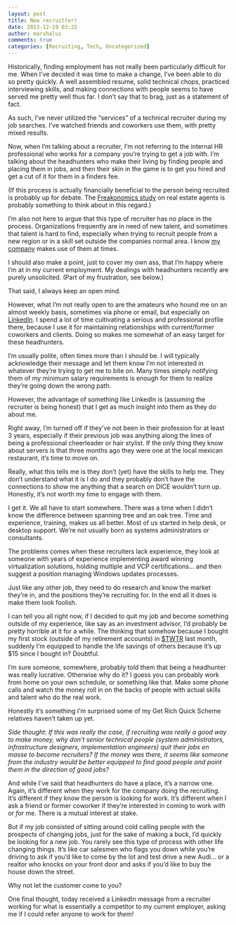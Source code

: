 ```yaml
---
layout: post
title: New recruit(er)
date: 2013-12-19 03:22
author: marshalus
comments: true
categories: [Recruiting, Tech, Uncategorized]
---
```



Historically, finding employment has not really been particularly difficult for me. When I’ve decided it was time to make a change, I’ve been able to do so pretty quickly. A well assembled resume, solid technical chops, practiced interviewing skills, and making connections with people seems to have served me pretty well thus far. I don’t say that to brag, just as a statement of fact.

As such, I’ve never utilized the “services” of a technical recruiter during my job searches. I’ve watched friends and coworkers use them, with pretty mixed results.

Now, when I’m talking about a recruiter, I’m not referring to the internal HR professional who works for a company you’re trying to get a job with. I’m talking about the headhunters who make their living by finding people and placing them in jobs, and then their skin in the game is to get you hired and get a cut of it for them in a finders fee.

(If this process is actually financially beneficial to the person being recruited is probably up for debate. The [Freakonomics study](http://www.youtube.com/watch?v=17jO_w6f8Ck) on real estate agents is probably something to think about in this regard.)

I’m also not here to argue that this type of recruiter has no place in the process. Organizations frequently are in need of new talent, and sometimes that talent is hard to find, especially when trying to recruit people from a new region or in a skill set outside the companies normal area. I know [my company](http://www.aos5.com/careers) makes use of them at times.

I should also make a point, just to cover my own ass, that I’m happy where I’m at in my current employment. My dealings with headhunters recently are purely unsolicited. (Part of my frustration, see below.)

That said, I always keep an open mind.

However, what I’m not really open to are the amateurs who hound me on an almost weekly basis, sometimes via phone or email, but especially on [LinkedIn](http://www.linkedin.com/in/stanclift). I spend a lot of time cultivating a serious and professional profile there, because I use it for maintaining relationships with current/former coworkers and clients. Doing so makes me somewhat of an easy target for these headhunters.

I’m usually polite, often times more than I should be. I will typically acknowledge their message and let them know I’m not interested in whatever they’re trying to get me to bite on. Many times simply notifying them of my minimum salary requirements is enough for them to realize they’re going down the wrong path.

However, the advantage of something like LinkedIn is (assuming the recruiter is being honest) that I get as much insight into them as they do about me.

Right away, I’m turned off if they’ve not been in their profession for at least 3 years, especially if their previous job was anything along the lines of being a professional cheerleader or hair stylist. If the only thing they know about servers is that three months ago they were one at the local mexican restaurant, it’s time to move on.

Really, what this tells me is they don’t (yet) have the skills to help me. They don’t understand what it is I do and they probably don’t have the connections to show me anything that a search on DICE wouldn’t turn up. Honestly, it’s not worth my time to engage with them.

I get it. We all have to start somewhere. There was a time when I didn’t know the difference between spanning tree and an oak tree. Time and experience, training, makes us all better. Most of us started in help desk, or desktop support. We’re not usually born as systems administrators or consultants.

The problems comes when these recruiters lack experience, they look at someone with years of experience implementing award winning virtualization solutions, holding multiple and VCP certifications… and then suggest a position managing Windows updates processes.

Just like any other job, they need to do research and know the market they’re in, and the positions they’re recruiting for. In the end all it does is make them look foolish.

I can tell you all right now, if I decided to quit my job and become something outside of my experience, like say as an investment advisor, I’d probably be pretty horrible at it for a while. The thinking that somehow because I bought my first stock (outside of my retirement accounts) in [$TWTR](https://www.google.com/finance?q=twtr) last month, suddenly I’m equipped to handle the life savings of others because it’s up $15 since I bought in? Doubtful.

I’m sure someone, somewhere, probably told them that being a headhunter was really lucrative. Otherwise why do it? I guess you can probably work from home on your own schedule, or something like that. Make some phone calls and watch the money roll in on the backs of people with actual skills and talent who do the real work.

Honestly it’s something I’m surprised some of my Get Rich Quick Scheme relatives haven’t taken up yet.

_Side thought: If this was really the case, if recruiting was really a good way to make money, why don’t senior technical people (system administrators, infrastructure designers, implementation engineers) quit their jobs en masse to become recruiters? If the money was there, it seems like someone from the industry would be better equipped to find good people and point them in the direction of good jobs?_

And while I’ve said that headhunters do have a place, it’s a narrow one. Again, it’s different when they work for the company doing the recruiting. It’s different if they know the person is looking for work. It’s different when I ask a friend or former coworker if they’re interested in coming to work _with_ or _for_ me. There is a mutual interest at stake.

But if my job consisted of sitting around cold calling people with the prospects of changing jobs, just for the sake of making a buck, I’d quickly be looking for a new job. You rarely see this type of process with other life changing things. It’s like car salesmen who flags you down while you’re driving to ask if you’d like to come by the lot and test drive a new Audi… or a realtor who knocks on your front door and asks if you’d like to buy the house down the street.

Why not let the customer come to you?

One final thought, today received a LinkedIn message from a recruiter working for what is essentially a competitor to my current employer, asking me if I could refer anyone to work for _them!_